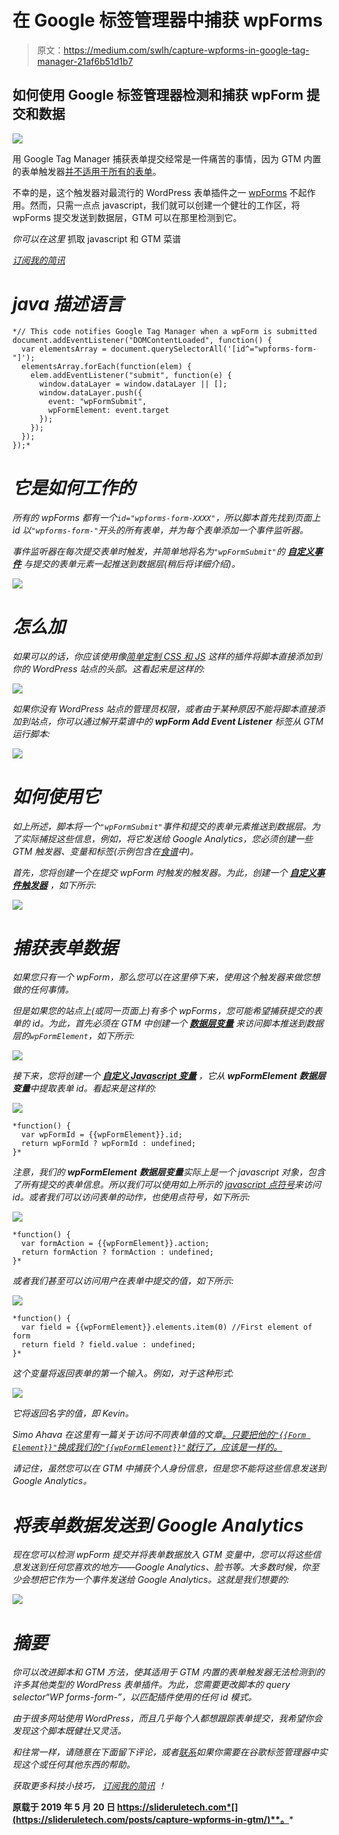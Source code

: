 # 在 Google 标签管理器中捕获 wpForms

> 原文：<https://medium.com/swlh/capture-wpforms-in-google-tag-manager-21af6b51d1b7>

## 如何使用 Google 标签管理器检测和捕获 wpForm 提交和数据

![](img/479cc8b9ff9bc408d01926fcc9fbcec1.png)

用 Google Tag Manager 捕获表单提交经常是一件痛苦的事情，因为 GTM 内置的表单触发器[并不适用于所有的表单](https://www.simoahava.com/analytics/track-form-engagement-with-google-tag-manager/#2-why-the-form-trigger-doesn-t-always-work)。

不幸的是，这个触发器对最流行的 WordPress 表单插件之一 [wpForms](https://wpforms.com/) 不起作用。然而，只需一点点 javascript，我们就可以创建一个健壮的工作区，将 wpForms 提交发送到数据层，GTM 可以在那里检测到它。

*你可以在这里* 抓取 javascript 和 GTM 菜谱[](https://gist.github.com/kmclaugh/fad1431b1916f3776814f1a248f7a4b8)

*[*订阅我的简讯*](https://slideruletech.com/subscribe/tech-tips/?mcsul=https://medium.com/swlh/capture-wpforms-in-google-tag-manager-21af6b51d1b7&)*

# *java 描述语言*

```
*// This code notifies Google Tag Manager when a wpForm is submitted
document.addEventListener("DOMContentLoaded", function() {
  var elementsArray = document.querySelectorAll('[id^="wpforms-form-"]');
  elementsArray.forEach(function(elem) {
    elem.addEventListener("submit", function(e) {
      window.dataLayer = window.dataLayer || [];
      window.dataLayer.push({
        event: "wpFormSubmit",
        wpFormElement: event.target
      });
    });
  });
});*
```

# *它是如何工作的*

*所有的 wpForms 都有一个`id="wpforms-form-XXXX"`，所以脚本首先找到页面上 id 以`"wpforms-form-"`开头的所有表单，并为每个表单添加一个事件监听器。*

*事件监听器在每次提交表单时触发，并简单地将名为`"wpFormSubmit"`的 [**自定义事件**](https://support.google.com/tagmanager/answer/7679219?hl=en) 与提交的表单元素一起推送到数据层(稍后将详细介绍)。*

*![](img/a7c4d1472c937713b980e3969795cec8.png)*

# *怎么加*

*如果可以的话，你应该使用像[简单定制 CSS 和 JS](https://wordpress.org/plugins/custom-css-js/) 这样的插件将脚本直接添加到你的 WordPress 站点的头部。这看起来是这样的:*

*![](img/34e54faf3527b17a40ad917b195f1fe0.png)*

*如果你没有 WordPress 站点的管理员权限，或者由于某种原因不能将脚本直接添加到站点，你可以通过解开菜谱中的 **wpForm Add Event Listener** 标签从 GTM 运行脚本:*

*![](img/4918fe190adb7ee58fa53c81031feb4e.png)*

# *如何使用它*

*如上所述，脚本将一个`"wpFormSubmit"`事件和提交的表单元素推送到数据层。为了实际捕捉这些信息，例如，将它发送给 Google Analytics，您必须创建一些 GTM 触发器、变量和标签(示例包含在[食谱](https://gist.github.com/kmclaugh/fad1431b1916f3776814f1a248f7a4b8#file-2-wpform-tag-manager-recipe)中)。*

*首先，您将创建一个在提交 wpForm 时触发的触发器。为此，创建一个 [**自定义事件触发器**](https://support.google.com/tagmanager/answer/7679219?hl=en) ，如下所示:*

*![](img/b3dcc6d2bd76aa0859f269c1d543e9f1.png)*

# *捕获表单数据*

*如果您只有一个 wpForm，那么您可以在这里停下来，使用这个触发器来做您想做的任何事情。*

*但是如果您的站点上(或同一页面上)有多个 wpForms，您可能希望捕获提交的表单的 id。为此，首先必须在 GTM 中创建一个 [**数据层变量**](https://www.simoahava.com/analytics/variable-guide-google-tag-manager/#5-data-layer-variable) 来访问脚本推送到数据层的`wpFormElement`，如下所示:*

*![](img/fcf3f91db45dfe8773560373a4ea8b0b.png)*

*接下来，您将创建一个 [**自定义 Javascript 变量**](https://www.simoahava.com/analytics/variable-guide-google-tag-manager/#4-custom-javascript) ，它从 **wpFormElement** **数据层变量**中提取表单 id。看起来是这样的:*

*![](img/49646f722f78f533863bed3211d77a62.png)*

```
*function() {
  var wpFormId = {{wpFormElement}}.id;
  return wpFormId ? wpFormId : undefined;
}*
```

*注意，我们的 **wpFormElement** **数据层变量**实际上是一个 javascript 对象，包含了所有提交的表单信息。所以我们可以使用如上所示的 [javascript 点符号](https://developer.mozilla.org/en-US/docs/Web/JavaScript/Reference/Operators/Property_accessors)来访问 id。或者我们可以访问表单的动作，也使用点符号，如下所示:*

*![](img/4b0c6be6b4326342a50ce1edbf677de8.png)*

```
*function() {
  var formAction = {{wpFormElement}}.action;
  return formAction ? formAction : undefined;
}*
```

*或者我们甚至可以访问用户在表单中提交的值，如下所示:*

*![](img/547c640cef90b21ba27f1a5973124081.png)*

```
*function() {
  var field = {{wpFormElement}}.elements.item(0) //First element of form
  return field ? field.value : undefined;
}*
```

*这个变量将返回表单的第一个输入。例如，对于这种形式:*

*![](img/5cfdd09e796f7046b1de0ee228e4fa2e.png)*

*它将返回名字的值，即 Kevin。*

*Simo Ahava 在这里有一篇关于访问不同表单值的文章[。只要把他的`"{{Form Element}}"`换成我们的`"{{wpFormElement}}"`就行了，应该是一样的。](https://www.simoahava.com/analytics/track-form-engagement-with-google-tag-manager/#5-capture-field-value)*

*请记住，虽然您可以在 GTM 中捕获个人身份信息，但是您不能将这些信息发送到 Google Analytics。*

# *将表单数据发送到 Google Analytics*

*现在您可以检测 wpForm 提交并将表单数据放入 GTM 变量中，您可以将这些信息发送到任何您喜欢的地方——Google Analytics、脸书等。大多数时候，你至少会想把它作为一个事件发送给 Google Analytics。这就是我们想要的:*

*![](img/142410cbaff6b2a54d19ddf68bc3d376.png)*

# *摘要*

*你可以改进脚本和 GTM 方法，使其适用于 GTM 内置的表单触发器无法检测到的许多其他类型的 WordPress 表单插件。为此，您需要更改脚本的 query selector“WP forms-form-”，以匹配插件使用的任何 id 模式。*

*由于很多网站使用 WordPress，而且几乎每个人都想跟踪表单提交，我希望你会发现这个脚本既健壮又灵活。*

*和往常一样，请随意在下面留下评论，或者[联系](https://slideruletech.com/contact/)如果你需要在谷歌标签管理器中实现这个或任何其他东西的帮助。*

**获取更多科技小技巧，* [*订阅我的简讯*](https://slideruletech.com/subscribe/tech-tips/?mcsul=https://medium.com/swlh/capture-wpforms-in-google-tag-manager-21af6b51d1b7&) *！**

**原载于 2019 年 5 月 20 日 https://slideruletech.com*[](https://slideruletech.com/posts/capture-wpforms-in-gtm/)**。***